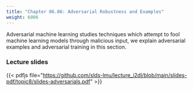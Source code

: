 ```yaml
---
title: "Chapter 06.06: Adversarial Robustness and Examples"
weight: 6006
---
```


Adversarial machine learning studies techniques which attempt to fool machine learning models through malicious input, we explain adversarial examples and adversarial training in this section.
<!--more-->

### Lecture slides

{{< pdfjs file="https://github.com/slds-lmu/lecture_i2dl/blob/main/slides-pdf/topic8/slides-adversarials.pdf" >}}


